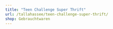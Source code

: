 ```yaml
---
title: "Teen Challenge Super Thrift"
url: /tallahassee/teen-challenge-super-thrift/
shop: Gebrauchtwaren
---
```


